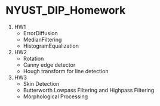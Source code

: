 NYUST_DIP_Homework
========
1. HW1
    * ErrorDiffusion
    * MedianFiltering
    * HistogramEqualization
2. HW2
    * Rotation
    * Canny edge detector
    * Hough transform for line detection
3. HW3
    * Skin Detection
    * Butterworth Lowpass Filtering and Highpass Filtering
    * Morphological Processing
